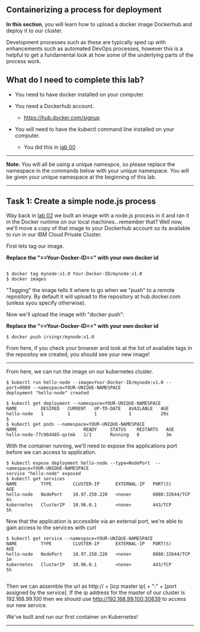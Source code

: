 
## Containerizing a process for deployment

**In this section**, you will learn how to upload a docker image Dockerhub and deploy it to our cluster. 

Development processes such as these are typically sped up with enhancements such as automated DevOps processes, however this is a helpful to get a fundamental look at how some of the underlying parts of the process work.

## What do I need to complete this lab?

* You need to have docker installed on your computer.

* You need a Dockerhub account. 
	*  https://hub.docker.com/signup
* You will need to have the kubectl command line installed on your computer.
	*  You did this in [lab 00](lab00/README.md)
	
***
**Note:** You will all be using a unique namespce, so please replace the namespace in the commands below with your unique namespace. You will be given your unique namespace at the beginning of this lab. 
***

## Task 1: Create a simple node.js process

Way back in [lab 02](lab02/README.md) we built an image with a node.js process in it and ran it in the Docker runtime on our local machines...remember that? Well now, we'll move a copy of that image to your Dockerhub account so its available to run in our IBM Cloud Private Cluster.

First lets tag our image. 

**Replace the "==Your-Docker-ID==" with your own docker id**

```

$ docker tag mynode:v1.0 Your-Docker-ID/mynode:v1.0
$ docker images

```

"Tagging" the image tells it where to go when we "push" to a remote repository. By default it will upload to the repository at hub.docker.com (unless syou specify otherwise). 

Now we'll upload the image with "docker push":

**Replace the "==Your-Docker-ID==" with your own docker id**

```
$ docker push irvingr/mynode:v1.0
```

From here, if you check your browser and look at the list of available tags in the repositoy we created, you should see your new image!

---

From here, we can run the image on our kubernetes cluster.

```
$ kubectl run hello-node --image=Your-Docker-ID/mynode:v1.0 --port=8080 --namespace=YOUR-UNIQUE-NAMESPACE
deployment "hello-node" created

$ kubectl get deployment --namespace=YOUR-UNIQUE-NAMESPACE
NAME         DESIRED   CURRENT   UP-TO-DATE   AVAILABLE   AGE
hello-node   1         1         1            1           29s
$
$ kubectl get pods --namespace=YOUR-UNIQUE-NAMESPACE
NAME                         READY     STATUS    RESTARTS   AGE
hello-node-77c96d485-qstmk   1/1       Running   0          3m

```

With the container running, we'll need to expose the applications port before we can access to application.


```
$ kubectl expose deployment hello-node --type=NodePort  --namespace=YOUR-UNIQUE-NAMESPACE
service "hello-node" exposed
$ kubectl get services
NAME         TYPE        CLUSTER-IP      EXTERNAL-IP   PORT(S)          AGE
hello-node   NodePort    10.97.250.220   <none>        8080:32644/TCP   4s
kubernetes   ClusterIP   10.96.0.1       <none>        443/TCP          5h

```

Now that the application is accessible via an external port, we're able to gain access to the services with curl

```  
$ kubectl get service --namespace=YOUR-UNIQUE-NAMESPACE
NAME         TYPE        CLUSTER-IP      EXTERNAL-IP   PORT(S)          AGE
hello-node   NodePort    10.97.250.220   <none>        8080:32644/TCP   1m
kubernetes   ClusterIP   10.96.0.1       <none>        443/TCP          5h


```
Then we can assemble the url as http:// + [icp master ip] + ":" + [port assigned by the service].
If the ip address for the master of our cluster is 192.168.99.100 then we should use http://192.168.99.100:30839 to access our new service.


We've built and run our first container on Kubernetes!

---
